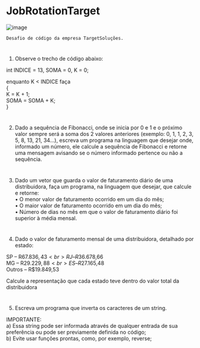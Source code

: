# JobRotationTarget
![image](https://user-images.githubusercontent.com/90424448/226078783-0826ae21-fc4c-4411-a004-be2bf7877f49.png)

`Desafio de código da empresa TargetSoluções.`


#

1) Observe o trecho de código abaixo:

 int INDICE = 13, SOMA = 0, K = 0; <br>

 enquanto K < INDICE faça <br>
 { <br>
 K = K + 1; <br>
 SOMA = SOMA + K; <br>
 } <br>

#

2) Dado a sequência de Fibonacci, onde se inicia por 0 e 1 e o próximo valor sempre será a soma dos 2 valores anteriores (exemplo: 0, 1, 1, 2, 3, 5, 8, 13, 21, 34...), escreva um programa na linguagem que desejar onde, informado um número, ele calcule a sequência de Fibonacci e retorne uma mensagem avisando se o número informado pertence ou não a sequência. <br>

#

3) Dado um vetor que guarda o valor de faturamento diário de uma distribuidora, faça um programa, na linguagem que desejar, que calcule e retorne:<br>
• O menor valor de faturamento ocorrido em um dia do mês; <br>
• O maior valor de faturamento ocorrido em um dia do mês; <br>
• Número de dias no mês em que o valor de faturamento diário foi superior à média mensal. <br>

#

4) Dado o valor de faturamento mensal de uma distribuidora, detalhado por estado: <br>

SP – R$67.836,43 <br>
RJ – R$36.678,66 <br>
MG – R$29.229,88 <br>
ES – R$27.165,48 <br>
Outros – R$19.849,53 <br> 

Calcule a representação que cada estado teve dentro do valor total da distribuidora

#

5) Escreva um programa que inverta os caracteres de um string. <br>

IMPORTANTE: <br>
a) Essa string pode ser informada através de qualquer entrada de sua preferência ou pode ser previamente definida no código; <br>
b) Evite usar funções prontas, como, por exemplo, reverse;<br>

 
